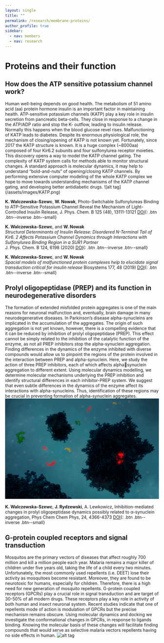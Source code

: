 ```yaml
---
layout: single
title: ""
permalink: /research/membrane-proteins/
author_profile: true
sidebar:
  - nav: members
  - nav: research
---
```


<h1>Proteins and their function</h1>


<h2> How does the ATP sensitive potassium channel work? </h2>
 Human well-being depends on good health. The metabolism of 51 amino acid (aa) protein hormone insulin is an important factor in maintaining health. ATP-sensitive potassium channels (KATP) play a key role in insulin secretion from pancreatic beta-cells. They close in response to a change in the ATP/ADP ratio and stop the K- outflow, leading to insulin release. Normally this happens when the blood glucose revel rises. Malfunctioning of KATP leads to diabetes. Despite its enormous physiological role, the mechanism of closing/opening of KATP is not known yet. Fortunately, since 2017 the KATP structure is known. It is a huge complex (~8000aa) composed of four Kir6.2 subunits and four sulfonylurea receptor moieties. This discovery opens a way to model the KATP channel gating. The complexity of KATP system calls for methods able to monitor structural changes. A standard approach is molecular dynamics, it may help to understand “bold-and-nuts” of opening/closing KATP channels. By performing extensive computer modeling of the whole KATP complex we hope to move towards understanding mechanisms of the KATP channel gating, and developing better antidiabetic drugs.
 ![alt tag](/assets/images/KATP.png)

__K. Walczewska-Szewc__, __W. Nowak__, Photo-Switchable Sulfonylureas Binding to ATP-Sensitive Potassium Channel Reveal the Mechanism of Light-Controlled Insulin Release, J. Phys. Chem. B 125 (48), 13111-13121 [DOI](https://doi.org/10.1021/acs.jpcb.1c07292){: .btn .btn--inverse .btn--small}

__K. Walczewska-Szewc__, and __W. Nowak__  
*Structural Determinants of Insulin Release: Disordered N-Terminal Tail of Kir6. 2 Affects Potassium Channel Dynamics through Interactions with Sulfonylurea Binding Region in a SUR1 Partner*  
J. Phys. Chem. B 124, 6198 (2020) [DOI](https://pubs.acs.org/doi/10.1021/acs.jpcb.0c02720){: .btn .btn--inverse .btn--small}  

__K. Walczewska-Szewc__, and __W. Nowak__  
*Spacial models of malfunctioned protein complexes help to elucidate signal transduction critical for insulin release*
Biosystems 177, 48 (2019) [DOI](https://doi.org/10.1016/j.biosystems.2018.11.001){: .btn .btn--inverse .btn--small}   

<h2> Prolyl oligopeptidase (PREP) and its function in neurodegenerative disorders </h2>

The formation of extended misfolded protein aggregates is one of the main reasons for neuronal malfunction and, eventually, brain damage in many neurodegenerative diseases. In Parkinson’s disease alpha-synucleins are implicated in the accumulation of the aggregates. The origin of such aggregation is not yet known, however, there is a compelling evidence that it can be reduced by inhibition of prolyl oligopeptidase (PREP). This effect cannot be simply related to the inhibition of the catalytic function of the enzyme, as not all PREP inhibitors stop the alpha-synuclein aggregation. Finding differences in the dynamics of the enzyme inhibited with diverse compounds would allow us to pinpoint the regions of the protein involved in the interaction between PREP and alpha-synuclein. Here, we study the action of three PREP inhibitors, each of which affects alphasynuclein aggregation to different extent. Using molecular dynamics modelling, we determine molecular mechanisms underlying the PREP inhibition and identify structural differences in each inhibitor-PREP system. We suggest that even subtle differences in the dynamics of the enzyme affect its interactions with alpha-synucleins. Thus, identification of these regions may be crucial in preventing formation of alpha-synuclein aggregates.
 ![alt tag](/assets/images/prep.png)

__K. Walczewska-Szewc__, __J. Rydzewski__, A. Lewkowicz, Inhibition-mediated changes in prolyl oligopeptidase dynamics possibly related to α-synuclein aggregation, Phys Chem Chem Phys, 24, 4366-4373 
[DOI](https://doi.org/10.1039/D1CP05238A){: .btn .btn--inverse .btn--small}


<h2> G-protein coupled receptors and signal transduction </h2>

 Mosquitos are the primary vectors of diseases that affect roughly 700 million and kill a million people each year. Malaria remains a major killer of children under five years old, taking the life of a child every two minutes. Unfortunately, the most commonly used repellents (i.e. DEET) lose their activity as mosquitoes become resistant. Moreover, they are found to be neurotoxic for humans, especially for children. Therefore, there is a high need for new generation of mosquito repellents.
        G-protein coupled receptors (GPCRs) play a crucial role in signal transduction and are target of 30-50% of all modern drugs. These receptors play a key role in activity of both human and insect neuronal system. Recent studies indicate that one of repellents mode of action is modulation of GPCRs but the precise mechanism remains obscure.
        Using molecular dynamics and docking we investigate the conformational changes in GPCRs, in response to ligands binding. Knowing the molecular basis of these changes will facilitate finding compounds that would serve as selective malaria vectors repellents having no side effects in human.
 ![alt tag](/assets/images/Komary.jpg)  







